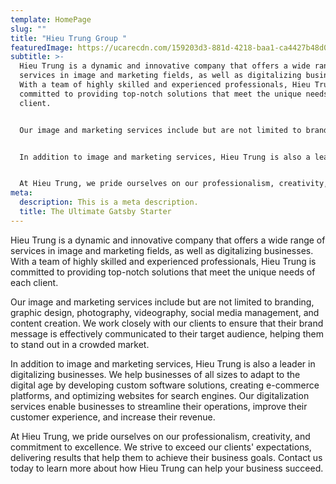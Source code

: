 ```yaml
---
template: HomePage
slug: ""
title: "Hieu Trung Group "
featuredImage: https://ucarecdn.com/159203d3-881d-4218-baa1-ca4427b48d0d/
subtitle: >-
  Hieu Trung is a dynamic and innovative company that offers a wide range of
  services in image and marketing fields, as well as digitalizing businesses.
  With a team of highly skilled and experienced professionals, Hieu Trung is
  committed to providing top-notch solutions that meet the unique needs of each
  client.


  Our image and marketing services include but are not limited to branding, graphic design, photography, videography, social media management, and content creation. We work closely with our clients to ensure that their brand message is effectively communicated to their target audience, helping them to stand out in a crowded market.


  In addition to image and marketing services, Hieu Trung is also a leader in digitalizing businesses. We help businesses of all sizes to adapt to the digital age by developing custom software solutions, creating e-commerce platforms, and optimizing websites for search engines. Our digitalization services enable businesses to streamline their operations, improve their customer experience, and increase their revenue.


  At Hieu Trung, we pride ourselves on our professionalism, creativity, and commitment to excellence. We strive to exceed our clients' expectations, delivering results that help them to achieve their business goals. Contact us today to learn more about how Hieu Trung can help your business succeed.
meta:
  description: This is a meta description.
  title: The Ultimate Gatsby Starter
---
```

Hieu Trung is a dynamic and innovative company that offers a wide range of services in image and marketing fields, as well as digitalizing businesses. With a team of highly skilled and experienced professionals, Hieu Trung is committed to providing top-notch solutions that meet the unique needs of each client.

Our image and marketing services include but are not limited to branding, graphic design, photography, videography, social media management, and content creation. We work closely with our clients to ensure that their brand message is effectively communicated to their target audience, helping them to stand out in a crowded market.

In addition to image and marketing services, Hieu Trung is also a leader in digitalizing businesses. We help businesses of all sizes to adapt to the digital age by developing custom software solutions, creating e-commerce platforms, and optimizing websites for search engines. Our digitalization services enable businesses to streamline their operations, improve their customer experience, and increase their revenue.

At Hieu Trung, we pride ourselves on our professionalism, creativity, and commitment to excellence. We strive to exceed our clients' expectations, delivering results that help them to achieve their business goals. Contact us today to learn more about how Hieu Trung can help your business succeed.